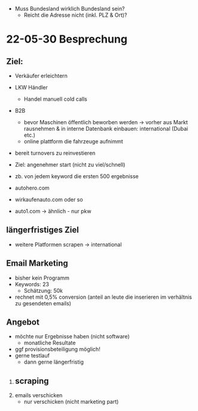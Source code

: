 - Muss Bundesland wirklich Bundesland sein?
    - Reicht die Adresse nicht (inkl. PLZ & Ort)?


# 22-05-30 Besprechung 
## Ziel:
- Verkäufer erleichtern
- LKW Händler
    - Handel manuell cold calls
- B2B
    - bevor Maschinen öffentlich beworben werden -> vorher aus Markt rausnehmen & in interne Datenbank einbauen: international (Dubai etc.)
    - online plattform die fahrzeuge aufnimmt 
- bereit turnovers zu reinvestieren
- Ziel: angenehmer start (nicht zu viel/schnell)

- zb. von jedem keyword die ersten 500 ergebnisse

- autohero.com
- wirkaufenauto.com  oder so
- auto1.com -> ähnlich - nur pkw

## längerfristiges Ziel
- weitere Platformen scrapen -> international


## Email Marketing
- bisher kein Programm
- Keywords: 23
    - Schätzung: 50k
- rechnet mit 0,5% conversion (anteil an leute die inserieren im verhältnis zu gesendeten emails)


## Angebot
- möchte nur Ergebnisse haben (nicht software)
    - monatliche Resultate
- ggf provisionsbeteiligung möglich!
- gerne testlauf
    - dann gerne längerfristig

1. scraping
    - 
2. emails verschicken
    - nur verschicken (nicht marketing part)